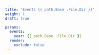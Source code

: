 ```yaml
---
title: 'Events {{ path.Base .File.Dir }}'
weight: 1
draft: true

params:
  events:
    year: {{ path.Base .File.Dir }}
  render:
    exclude: false
---
```

<!--
  SPDX-SnippetCopyrightText: {{ now.Format "2006" }} OASIS CSAF TC
  SPDX-License-Identifier: LicenseRef-OASIS-CSAF-TC-License
-->

